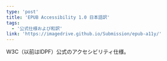 ```yaml
---
type: 'post'
title: 'EPUB Accessibility 1.0 日本語訳'
tags:
  - '公式仕様および和訳'
link: 'https://imagedrive.github.io/Submission/epub-a11y/'
---
```

<p>W3C（以前はIDPF）公式のアクセシビリティ仕様。</p>